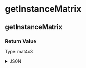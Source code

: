 # getInstanceMatrix

## getInstanceMatrix


### Return Value

  Type: mat4x3

<details><summary>JSON</summary>

```
{
  "Type": "getInstanceMatrix",
  "Name": "getInstanceMatrix",
  "Category": 1,
  "InputPins": [],
  "OutputPins": [
    {
      "Id": "",
      "Type": "mat4x3"
    }
  ]
}
```

</details>

